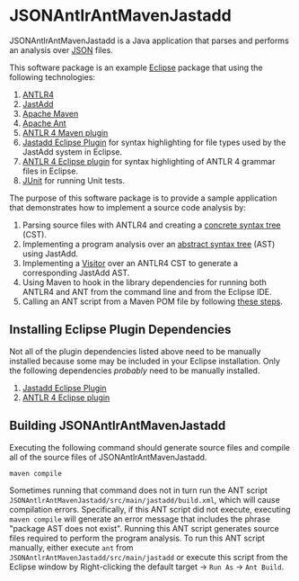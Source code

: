 JSONAntlrAntMavenJastadd
=========================
JSONAntlrAntMavenJastadd is a Java application that
parses and performs an analysis over [JSON][json] files.

This software package is an example [Eclipse][eclipse]
package that using the following technologies:

1. [ANTLR4][antlr4]
2. [JastAdd][jastadd]
3. [Apache Maven][maven]
4. [Apache Ant][ant]
5. [ANTLR 4 Maven plugin][antlr4_maven_plugin]
6. [Jastadd Eclipse Plugin][jastadd_eclipse_plugin]
for syntax highlighting for file types used by the JastAdd system
in Eclipse.
7. [ANTLR 4 Eclipse plugin][antlr4_eclipse_plugin]
for syntax highlighting of ANTLR 4 grammar files in Eclipse.
8. [JUnit][junit] for running Unit tests.

The purpose of this software package is to provide a
sample application that demonstrates how to implement
a source code analysis by:

1. Parsing source files with ANTLR4 and creating a
[concrete syntax tree][cst] (CST).
2. Implementing a program analysis over an
[abstract syntax tree][ast] (AST) using JastAdd.
3. Implementing a [Visitor][visitor_pattern] over an
ANTLR4 CST to generate a corresponding JastAdd AST.
4. Using Maven to hook in the library dependencies for
   running both ANTLR4 and ANT from the command line
   and from the Eclipse IDE.
5. Calling an ANT script from a Maven POM file
   by following [these steps][call_ant_from_maven]. 


Installing Eclipse Plugin Dependencies
----------------------------------------
Not all of the plugin dependencies listed above
need to be manually installed because some may
be included in your Eclipse installation.
Only the following dependencies *probably* need to be
manually installed.

1. [Jastadd Eclipse Plugin][jastadd_eclipse_plugin]
2. [ANTLR 4 Eclipse plugin][antlr4_eclipse_plugin]


Building JSONAntlrAntMavenJastadd
------------------------------------
Executing the following command should generate source
files and compile all of the source files of
JSONAntlrAntMavenJastadd.

    maven compile

Sometimes running that command does not in turn run the
ANT script
`JSONAntlrAntMavenJastadd/src/main/jastadd/build.xml`,
which will cause compilation errors.
Specifically, if this ANT script did not execute,
executing `maven compile` will generate an error message
that includes the phrase "package AST does not exist".
Running this ANT script generates source files required
to perform the program analysis.
To run this ANT script manually, either execute
`ant` from `JSONAntlrAntMavenJastadd/src/main/jastadd`
or execute this script from the Eclipse window by
Right-clicking the default target -> `Run As` -> `Ant Build`.


[json]: http://www.json.org/
[eclipse]: http://www.eclipse.org/
[antlr4]: https://github.com/antlr/antlr4/blob/master/doc/index.md
[jastadd]: http://jastadd.org/web/
[maven]: https://maven.apache.org/
[ant]: http://ant.apache.org/
[cst]: https://en.wikipedia.org/wiki/Parse_tree
[ast]: https://en.wikipedia.org/wiki/Abstract_syntax_tree
[visitor_pattern]: https://en.wikipedia.org/wiki/Visitor_pattern
[antlr4_maven_plugin]: http://www.antlr.org/api/maven-plugin/latest/
[call_ant_from_maven]: https://books.sonatype.com/mcookbook/reference/ch04s03.html
[jastadd_eclipse_plugin]: http://jastadd.org/update-site/eclipse-syntax
[antlr4_eclipse_plugin]: https://github.com/jknack/antlr4ide
[junit]: http://junit.org/
